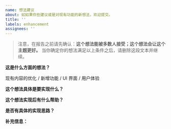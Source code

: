 ```yaml
---
name: 想法建议
about: 如如果你些建议或是对现有功能的新想法，欢迎提交。
title: ''
labels: enhancement
assignees: ''
---
```


> 注意，在报告之前请先确认：**这个想法能被多数人接受；这个想法会让这个主题更好。**
> 当你确定你的想法满足以上条件之后，请删除这段文本并继续。

**这是什么方面的想法？**

现有内容的优化 / 新增功能 / UI 界面 / 用户体验

**这个想法具体是要实现什么？**


**这个想法实现后有什么帮助？**


**是否有具体的实现思路？**


**补充信息：**
